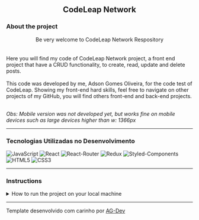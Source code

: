 <center><h2> CodeLeap Network </h2></center>

### About the project
<center>Be very welcome to CodeLeap Network Respository</center>
<br/>
<br/>
Here you will find my code of CodeLeap Network project, a front end project that
have a CRUD functionality, to create, read, update and delete posts.
<br/>
<br/>
This code was developed by me, Adson Gomes Oliveira, for the code test of CodeLeap.
Showing my front-end hard skills, feel free to navigate on other projects of my
GitHub, you will find others front-end and back-end projects.<br/><br/>

*Obs: Mobile version was not developed yet, but works fine on mobile devices such as large devices higher than w: 1366px*

---

### Tecnologias Utilizadas no Desenvolvimento
![JavaScript](https://img.shields.io/badge/javascript-%23323330.svg?style=for-the-badge&logo=javascript&logoColor=%23F7DF1E) ![React](https://img.shields.io/badge/React-20232A?style=for-the-badge&logo=react&logoColor=61DAFB) ![React-Router](https://img.shields.io/badge/React_Router-CA4245?style=for-the-badge&logo=react-router&logoColor=white) ![Redux](https://img.shields.io/badge/Redux-593D88?style=for-the-badge&logo=redux&logoColor=white) ![Styled-Components](https://img.shields.io/badge/styled--components-DB7093?style=for-the-badge&logo=styled-components&logoColor=white) ![HTML5](https://img.shields.io/badge/HTML5-E34F26?style=for-the-badge&logo=html5&logoColor=white) ![CSS3](https://img.shields.io/badge/CSS3-1572B6?style=for-the-badge&logo=css3&logoColor=white)

---

### Instructions
<details>
<summary> How to run the project on your local machine </summary>
<br/>

>First clone this repo in your machine.
```
git clone git@github.com:Adson-Gomes-Oliveira/codeleap_network.git
```
>After successfully clone, enter in directory and use `npm install`.

>Use `npm start` to start a server of that appication.

</details>

---

Template desenvolvido com carinho por [AG-Dev](https://www.linkedin.com/in/adson-gomes-oliveira/)
